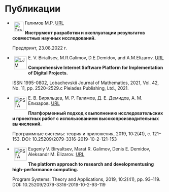 # Публикации

- <img src="/images/common/draft.jpg" align="left" alt="Draft" height=30  style="margin: 1%"> Галимов М.Р. [URL](https://drive.google.com/file/d/1_q3Iyr9L4ycLTT82N-KzE5D35aSsM80b/view?usp=sharing)

  **Инструмент разработки и эксплуатации результатов совместных научных исследований.**

  Предпринт, 23.08.2022 г.

- <img src="/images/common/lit_ljm.png" align="left" alt="LJM logo" height=40 style="margin: 1%"> E. V. Birialtsev, M.R.Galimov, D.E.Demidov, and A.M.Elizarov. [URL](https://link.springer.com/epdf/10.1134/S1995080221110081?sharing_token=_ZSQRYSkRATco1niR87QZUckSORA_DxfnEvY7GoQybaKrBvH4DbmgZiS8DYG7N7monZtfCFnafElcXj6AI81B0m92NFkVuY04phdLd9OdQcwezDqa_h2CXjuZh2xCtlLZ4Rp1H-DTofDx5M9HEvJQ9anImIt0i3kcKgCD2UbK_Q%3D)

  **Comprehensive Internet Software Platform for Implementation of Digital Projects.**

  ISSN 1995-0802, Lobachevskii Journal of Mathematics, 2021, Vol. 42, No. 11, pp. 2520–2529.c Pleiades Publishing, Ltd., 2021.

- <img src="/images/common/lit_psi_logo.gif" align="left" alt="PSTA logo" height=40 style="margin: 1%"> Е. В. Биряльцев, М. Р. Галимов, Д. Е. Демидов, А. М. Елизаров. [URL](http://psta.psiras.ru/read/psta2019_2_121-153.pdf)

  **Платформенный подход к выполнению исследовательских и проектных работ с использованием высокопроизводительных вычислений.**

  Программные системы: теория и приложения, 2019, 10:2(41), с. 121–153. DOI: 10.25209/2079-3316-2019-10-2-121-153

- <img src="/images/common/lit_psi_logo.gif" align="left" alt="PSTA logo" height=40  style="margin: 1%"> Eugeniy V. Biryaltsev, Marat R. Galimov, Denis E. Demidov, Aleksandr M. Elizarov. [URL](http://psta.psiras.ru/read/psta2019_2_93-119.pdf)

  **The platform approach to research and developmentusing high-performance computing.**

  Program Systems: Theory and Applications, 2019, 10:2(41), pp. 93–119. DOI: 10.25209/2079-3316-2019-10-2-93-119
